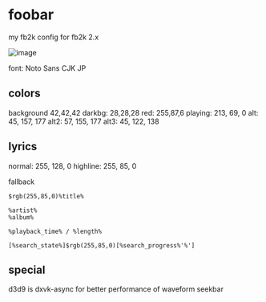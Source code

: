 # foobar

my fb2k config for fb2k 2.x

![image](https://user-images.githubusercontent.com/1000503/200500625-4f4470ab-ef68-47a3-8ba6-c9aa6b9461e2.png)

font: Noto Sans CJK JP

## colors

background 42,42,42
darkbg: 28,28,28
red: 255,87,6
playing: 213, 69, 0
alt: 45, 157, 177
alt2: 57, 155, 177
alt3: 45, 122, 138

## lyrics

normal: 255, 128, 0
highline: 255, 85, 0

fallback
```
$rgb(255,85,0)%title%

%artist%
%album%

%playback_time% / %length%

[%search_state%]$rgb(255,85,0)[%search_progress%'%']
```

## special
d3d9 is dxvk-async for better performance of waveform seekbar

